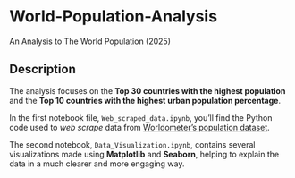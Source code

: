 # World-Population-Analysis
An Analysis to The World Population (2025)

## Description
<p>The analysis focuses on the <strong>Top 30 countries with the highest population</strong> and the <strong>Top 10 countries with the highest urban population percentage</strong>.</p> <p>In the first notebook file, <code>Web_scraped_data.ipynb</code>, you’ll find the Python code used to <em>web scrape</em> data from <a href="https://www.worldometers.info/world-population/population-by-country/" target="_blank">Worldometer’s population dataset</a>.</p> <p>The second notebook, <code>Data_Visualization.ipynb</code>, contains several visualizations made using <strong>Matplotlib</strong> and <strong>Seaborn</strong>, helping to explain the data in a much clearer and more engaging way.</p>
